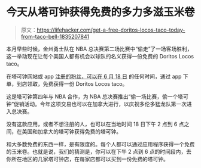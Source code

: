 # 今天从塔可钟获得免费的多力多滋玉米卷

> 原文：<https://lifehacker.com/get-a-free-doritos-locos-taco-today-from-taco-bell-1835207841>

本月早些时候，金州勇士队在 NBA 总决赛第二场比赛中“偷走”了一场客场胜利，这一举动现在让每个美国人都有机会以球队的名义获得一份免费的 Doritos Locos taco。



在塔可钟网站或 app [注册的粉丝，可以在 6 月 18 日](https://www.tacobell.com/stealataco) 的任何时间，通过 app 下单，到店领取，免费获得一份 Doritos Locos taco。

这是塔可钟第四年与 NBA 合作，为 NBA 总决赛推出“偷一场比赛，偷一个塔可钟”促销活动。今年这项交易也可以在加拿大进行，以庆祝多伦多猛龙队第一次进入总决赛。

没有这款应用，或者不想注册的人，也可以在当地时间 18 日下午 2 点到 6 点之间，在美国和加拿大的塔可钟获得免费的塔可钟。

和大多数免费的东西一样，是有限度的。每个人都可以通过应用程序获得一个免费的玉米卷。也就是说，我们的猜测是，你可以在下午 2 点到 6 点的时间段内，去你所在地区的几家塔可钟店，在每家店都可以买到一份免费的塔可钟。